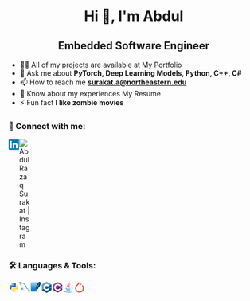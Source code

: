 <h1 align="center">Hi 👋, I'm Abdul</h1>
<h2 align="center">Embedded Software Engineer</h2>

- 👨‍💻 All of my projects are available at My Portfolio
- 💬 Ask me about **PyTorch, Deep Learning Models, Python, C++, C#**
- 📫 How to reach me **surakat.a@northeastern.edu**
- 📄 Know about my experiences My Resume
- ⚡ Fun fact **I like zombie movies**

<h3>🤳 Connect with me:</h3>

<p align="left">
  <a href="https://www.linkedin.com/in/abdulrazaqsurakat" target="_blank">
    <img align="left" alt="Abdul Razaq Surakat | LinkedIn" width="22px" src="https://raw.githubusercontent.com/devicons/devicon/master/icons/linkedin/linkedin-original.svg" />
  </a>
  <a href="https://www.instagram.com/ar_raz60?igsh=ZXUzMjhwbTJjbm4x" target="_blank">
    <img align="left" alt="Abdul Razaq Surakat | Instagram" width="22px" src="https://raw.githubusercontent.com/devicons/devicon/master/icons/instagram/instagram-original.svg" />
  </a>
</p>

<!-- Add a clear line break here to separate sections -->
<br style="clear: both;" />

<h3>🛠️ Languages & Tools:</h3>

<p align="left">
  <a href="https://www.python.org/" target="_blank">
    <img align="left" alt="Python" width="22px" src="https://raw.githubusercontent.com/devicons/devicon/master/icons/python/python-original.svg" />
  </a>
  <a href="https://www.mysql.com/" target="_blank">
    <img align="left" alt="MySQL" width="22px" src="https://raw.githubusercontent.com/devicons/devicon/master/icons/mysql/mysql-original.svg" />
  </a>
  <a href="https://www.sqlite.org/" target="_blank">
    <img align="left" alt="SQLite" width="22px" src="https://raw.githubusercontent.com/devicons/devicon/master/icons/sqlite/sqlite-original.svg" />
  </a>
  <a href="https://isocpp.org/" target="_blank">
    <img align="left" alt="C++" width="22px" src="https://raw.githubusercontent.com/devicons/devicon/master/icons/cplusplus/cplusplus-original.svg" />
  </a>
  <a href="https://learn.microsoft.com/en-us/dotnet/csharp/" target="_blank">
    <img align="left" alt="C#" width="22px" src="https://raw.githubusercontent.com/devicons/devicon/master/icons/csharp/csharp-original.svg" />
  </a>
  <a href="https://www.java.com/" target="_blank">
    <img align="left" alt="Java" width="22px" src="https://raw.githubusercontent.com/devicons/devicon/master/icons/java/java-original.svg" />
  </a>
  <a href="https://pytorch.org/" target="_blank">
    <img align="left" alt="PyTorch" width="22px" src="https://raw.githubusercontent.com/devicons/devicon/master/icons/pytorch/pytorch-original.svg" />
  </a>
</p>
